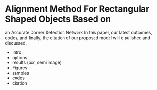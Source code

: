 # Alignment Method For Rectangular Shaped Objects Based on
an Accurate Corner Detection Network
In this paper, our latest outcomes, codes, and finally, the citation of our proposed model will e pulished and discussed. 
- Intro
- options
- results (ocr, semi image)
- Figures
- samples
- codes
- citation
